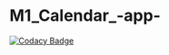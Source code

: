 # M1_Calendar_-app-

[![Codacy Badge](https://api.codacy.com/project/badge/Grade/32bd6db981574a758519e01d6d76c445)](https://app.codacy.com/gh/sameerganvir/M1_Calendar_-app-?utm_source=github.com&utm_medium=referral&utm_content=sameerganvir/M1_Calendar_-app-&utm_campaign=Badge_Grade_Settings)